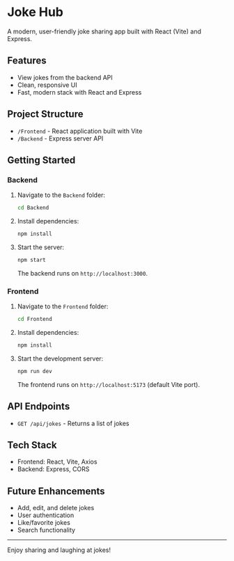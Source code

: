 # Joke Hub

A modern, user-friendly joke sharing app built with React (Vite) and Express.

## Features
- View jokes from the backend API
- Clean, responsive UI
- Fast, modern stack with React and Express

## Project Structure
- `/Frontend` - React application built with Vite
- `/Backend` - Express server API

## Getting Started

### Backend
1. Navigate to the `Backend` folder:
   ```sh
   cd Backend
   ```
2. Install dependencies:
   ```sh
   npm install
   ```
3. Start the server:
   ```sh
   npm start
   ```
   The backend runs on `http://localhost:3000`.

### Frontend
1. Navigate to the `Frontend` folder:
   ```sh
   cd Frontend
   ```
2. Install dependencies:
   ```sh
   npm install
   ```
3. Start the development server:
   ```sh
   npm run dev
   ```
   The frontend runs on `http://localhost:5173` (default Vite port).

## API Endpoints
- `GET /api/jokes` - Returns a list of jokes

## Tech Stack
- Frontend: React, Vite, Axios
- Backend: Express, CORS

## Future Enhancements
- Add, edit, and delete jokes
- User authentication
- Like/favorite jokes
- Search functionality

---
Enjoy sharing and laughing at jokes!

